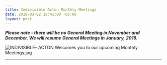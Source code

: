 ```yaml
---
title: Indivisible Acton Monthly Meetings
date: 2018-03-02 18:41:00 -05:00
layout: post
---
```


***Please note - there will be no General Meeting in November and December.  We will resume General Meetings in January, 2019.***


![INDIVISIBLE- ACTON Welcomes you to our upcoming Monthly Meetings.jpg](/uploads/INDIVISIBLE-%20ACTON%20Welcomes%20you%20to%20our%20upcoming%20Monthly%20Meetings.jpg)

---

